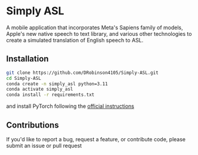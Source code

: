 # Simply ASL
A mobile application that incorporates Meta's Sapiens family of models, Apple's new native speech to text library, and various other technologies to create a simulated translation of English speech to ASL.

## Installation
```bash
git clone https://github.com/DRobinson4105/Simply-ASL.git
cd Simply-ASL
conda create -n simply_asl python=3.11
conda activate simply_asl
conda install -r requirements.txt
```
and install PyTorch following the [official instructions](https://pytorch.org/get-started/locally/)

## Contributions
If you'd like to report a bug, request a feature, or contribute code, please submit an issue or pull request
